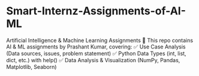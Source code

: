 # Smart-Internz-Assignments-of-AI-ML
Artificial Intelligence & Machine Learning Assignments 🚀 
This repo contains AI & ML assignments by Prashant Kumar, 
covering: 
✅ Use Case Analysis (Data sources, issues, problem statement) 
✅ Python Data Types (int, list, dict, etc.) with help() 
✅ Data Analysis & Visualization (NumPy, Pandas, Matplotlib, Seaborn)
